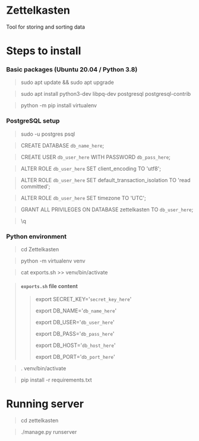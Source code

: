 # Zettelkasten
Tool for storing and sorting data

# Steps to install

### Basic packages (Ubuntu 20.04 / Python 3.8)

> sudo apt update && sudo apt upgrade

> sudo apt install python3-dev libpq-dev postgresql postgresql-contrib

> python -m pip install virtualenv

### PostgreSQL setup

> sudo -u postgres psql

> CREATE DATABASE `db_name_here`;

> CREATE USER `db_user_here` WITH PASSWORD `db_pass_here`;

> ALTER ROLE `db_user_here` SET client_encoding TO 'utf8';

> ALTER ROLE `db_user_here` SET default_transaction_isolation TO 'read committed';

> ALTER ROLE `db_user_here` SET timezone TO 'UTC';

> GRANT ALL PRIVILEGES ON DATABASE zettelkasten TO `db_user_here`;

> \q

### Python environment

> cd Zettelkasten

> python -m virtualenv venv

> cat exports.sh >> venv/bin/activate

> #### `exports.sh` file content
>
>> export SECRET_KEY='`secret_key_here`'
>>
>> export DB_NAME='`db_name_here`'
>> 
>> export DB_USER='`db_user_here`'
>> 
>> export DB_PASS='`db_pass_here`'
>> 
>> export DB_HOST='`db_host_here`'
>> 
>> export DB_PORT='`db_port_here`'

> . venv/bin/activate

> pip install -r requirements.txt

# Running server

> cd zettelkasten

> ./manage.py runserver